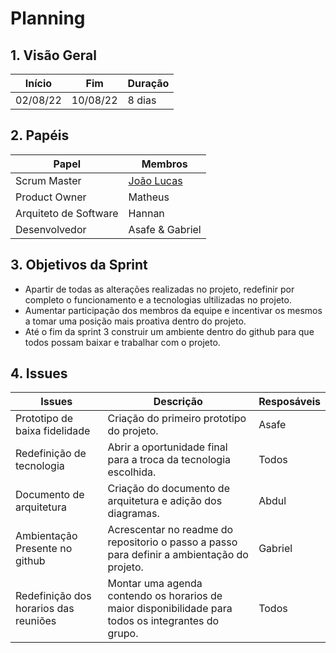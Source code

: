 # Planning

## 1. Visão Geral

 Início | Fim | Duração
 ------ | --- | -------
 02/08/22 | 10/08/22 | 8 dias

## 2. Papéis

Papel | Membros
----- | -------
Scrum Master | [João Lucas](https://github.com/HacKairos)
Product Owner | Matheus
Arquiteto de Software | Hannan
Desenvolvedor | Asafe & Gabriel

## 3. Objetivos da Sprint

* Apartir de todas as alterações realizadas no projeto, redefinir por completo o funcionamento e a tecnologias ultilizadas no projeto.
* Aumentar participação dos membros da equipe e incentivar os mesmos a tomar uma posição mais proativa dentro do projeto.
* Até o fim da sprint 3 construir um ambiente dentro do github para que todos possam baixar e trabalhar com o projeto.

## 4. Issues

Issues | Descrição | Resposáveis
------ | --------- | -----------
Prototipo de baixa fidelidade | Criação do primeiro prototipo do projeto. | Asafe
Redefinição de tecnologia | Abrir a oportunidade final para a troca da tecnologia escolhida. | Todos
Documento de arquitetura | Criação do documento de arquitetura e adição dos diagramas. | Abdul
Ambientação Presente no github | Acrescentar no readme do repositorio o passo a passo para definir a ambientação do projeto. | Gabriel
Redefinição dos horarios das reuniões  | Montar uma agenda contendo os horarios de maior disponibilidade para todos os integrantes do grupo. | Todos
